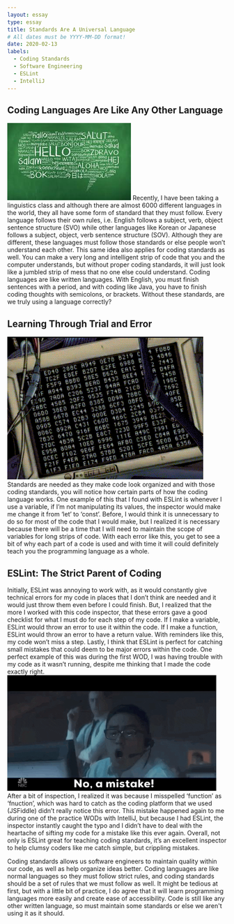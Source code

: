 ```yaml
---
layout: essay
type: essay
title: Standards Are A Universal Language
# All dates must be YYYY-MM-DD format!
date: 2020-02-13
labels:
  - Coding Standards
  - Software Engineering
  - ESLint
  - IntelliJ
---
```



## Coding Languages Are Like Any Other Language

<img class="ui centered large image" src="../images/language.jpg">
Recently, I have been taking a linguistics class and although there are almost 6000 different languages in the world, they all have some form of standard that they must follow. Every language follows their own rules, i.e. English follows a subject, verb, object sentence structure (SVO) while other languages like Korean or Japanese follows a subject, object, verb sentence structure (SOV). Although they are different, these languages must follow those standards or else people won’t understand each other. This same idea also applies for coding standards as well. You can make a very long and intelligent strip of code that you and the computer understands, but without proper coding standards, it will just look like a jumbled strip of mess that no one else could understand. Coding languages are like written languages. With English, you must finish sentences with a period, and with coding like Java, you have to finish coding thoughts with semicolons, or brackets. Without these standards, are we truly using a language correctly?

## Learning Through Trial and Error

<img class="ui left medium floated image" src="../images/trial-error.gif">
Standards are needed as they make code look organized and with those coding standards, you will notice how certain parts of how the coding language works. One example of this that I found with ESLint is whenever I use a variable, if I’m not manipulating its values, the inspector would make me change it from ‘let’ to ‘const’. Before, I would think it is unnecessary to do so for most of the code that I would make, but I realized it is necessary because there will be a time that I will need to maintain the scope of variables for long strips of code. With each error like this, you get to see a bit of why each part of a code is used and with time it will could definitely teach you the programming language as a whole.

## ESLint: The Strict Parent of Coding 

Initially, ESLint was annoying to work with, as it would constantly give technical errors for my code in places that I don’t think are needed and it would just throw them even before I could finish. But, I realized that the more I worked with this code inspector, that these errors gave a good checklist for what I must do for each step of my code. If I make a variable, ESLint would throw an error to use it within the code.  If I make a function, ESLint would throw an error to have a return value. With reminders like this, my code won’t miss a step. Lastly, I think that ESLint is perfect for catching small mistakes that could deem to be major errors within the code. One perfect example of this was during the first WOD, I was having trouble with my code as it wasn’t running, despite me thinking that I made the code exactly right. <img class="ui right medium floated image" src="../images/mistake.gif"> After a bit of inspection, I realized it was because I misspelled ‘function’ as ‘fnuction’, which was hard to catch as the coding platform that we used (JSFiddle) didn’t really notice this error. This mistake happened again to me during one of the practice WODs with IntelliJ, but because I had ESLint, the inspector instantly caught the typo and I didn’t have to deal with the heartache of sifting my code for a mistake like this ever again. Overall, not only is ESLint great for teaching coding standards, it’s an excellent inspector to help clumsy coders like me catch simple, but crippling mistakes. 

Coding standards allows us software engineers to maintain quality within our code, as well as help organize ideas better. Coding languages are like normal languages so they must follow strict rules, and coding standards should be a set of rules that we must follow as well. It might be tedious at first, but with a little bit of practice, I do agree that it will learn programming languages more easily and create ease of accessibility. Code is still like any other written language, so must maintain some standards or else we aren't using it as it should.

